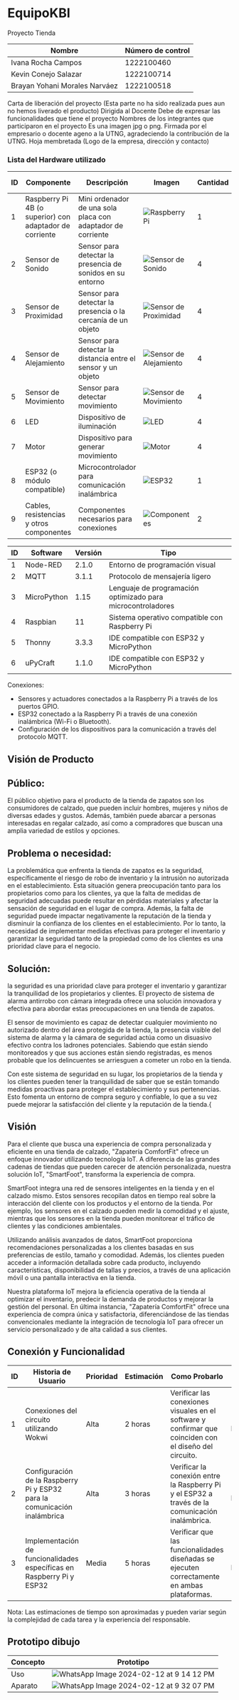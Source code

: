 # EquipoKBI
Proyecto Tienda

| Nombre                    | Número de control |
|---------------------------|---------------------------|
| Ivana Rocha Campos        | 1222100460                |
| Kevin Conejo Salazar      | 1222100714                |
| Brayan Yohani Morales Narváez | 1222100518            |

Carta de liberación del proyecto (Esta parte no ha sido realizada pues aun no hemos liverado el producto)
Dirigida al Docente
Debe de expresar las funcionalidades que tiene el proyecto
Nombres de los integrantes que participaron en el proyecto
Es una imagen jpg o png.
Firmada por el empresario o docente ageno a la UTNG, agradeciendo la contribución de la UTNG.
Hoja membretada (Logo de la empresa, dirección y contacto)

### Lista del Hardware utilizado

| ID  | Componente                                              | Descripción                                                  | Imagen | Cantidad | Costo total |
|-----|---------------------------------------------------------|--------------------------------------------------------------|--------|----------|-------------|
| 1   | Raspberry Pi 4B (o superior) con adaptador de corriente | Mini ordenador de una sola placa con adaptador de corriente | ![Raspberry Pi](https://github.com/BrayanYNm67/EquipoKBI/assets/135056237/24e5d376-8092-4242-99c7-29ab949d88ec) | 1 | $347 |
| 2   | Sensor de Sonido                                        | Sensor para detectar la presencia de sonidos en su entorno  | ![Sensor de Sonido](https://github.com/BrayanYNm67/EquipoKBI/assets/135056237/3a0c5bd5-4cbc-4d20-b725-8813c7723cea) | 4 | $118 |
| 3   | Sensor de Proximidad                                   | Sensor para detectar la presencia o la cercanía de un objeto| ![Sensor de Proximidad](https://github.com/BrayanYNm67/EquipoKBI/assets/135056237/d356107c-e4c8-4d7d-930f-0b4dcbc8065e) | 4 | $70 |
| 4   | Sensor de Alejamiento                                  | Sensor para detectar la distancia entre el sensor y un objeto| ![Sensor de Alejamiento](https://github.com/BrayanYNm67/EquipoKBI/assets/135056237/37629584-e26d-49a4-9c22-b225ca632bc2) | 4 | $108 |
| 5   | Sensor de Movimiento                                   | Sensor para detectar movimiento                              | ![Sensor de Movimiento](https://github.com/BrayanYNm67/EquipoKBI/assets/135056237/3003ce48-390d-47e6-84b9-e7ee1aa5e135) | 4 | $243 |
| 6   | LED                                                     | Dispositivo de iluminación                                   | ![LED](https://github.com/BrayanYNm67/EquipoKBI/assets/135056237/d1f311c5-ac3a-4c9b-a291-13ba9c4d0113) | 4 | $60 |
| 7   | Motor                                                   | Dispositivo para generar movimiento                           | ![Motor](https://github.com/BrayanYNm67/EquipoKBI/assets/135056237/d7b7ff47-11ed-44fb-be7e-1a354dff5761) | 4 | $25 |
| 8   | ESP32 (o módulo compatible)                             | Microcontrolador para comunicación inalámbrica               | ![ESP32](https://github.com/BrayanYNm67/EquipoKBI/assets/135056237/352e5ef4-a15d-44ed-9990-08e154238b29) | 1 | $120 |
| 9   | Cables, resistencias y otros componentes                | Componentes necesarios para conexiones                       | ![Componentes](https://github.com/BrayanYNm67/EquipoKBI/assets/135056237/54a1bc3f-8833-41eb-a842-2364c2408a1a) | 2 | $289 |




| ID | Software     | Versión | Tipo                               |
|----|--------------|---------|------------------------------------|
| 1  | Node-RED     | 2.1.0   | Entorno de programación visual     |
| 2  | MQTT         | 3.1.1   | Protocolo de mensajería ligero     |
| 3  | MicroPython  | 1.15    | Lenguaje de programación optimizado para microcontroladores |
| 4  | Raspbian     | 11      | Sistema operativo compatible con Raspberry Pi |
| 5  | Thonny       | 3.3.3   | IDE compatible con ESP32 y MicroPython |
| 6  | uPyCraft     | 1.1.0   | IDE compatible con ESP32 y MicroPython |

Conexiones:
- Sensores y actuadores conectados a la Raspberry Pi a través de los puertos GPIO.
- ESP32 conectado a la Raspberry Pi a través de una conexión inalámbrica (Wi-Fi o Bluetooth).
- Configuración de los dispositivos para la comunicación a través del protocolo MQTT.


## Visión de Producto 
## Público:
El público objetivo para el producto de la tienda de zapatos son los consumidores de calzado, 
que pueden incluir hombres, mujeres y niños de diversas edades y gustos. Además, también 
puede abarcar a personas interesadas en regalar calzado, así 
como a compradores que buscan una amplia variedad de estilos y opciones.

## Problema o necesidad:
La problemática que enfrenta la tienda de zapatos es la seguridad, específicamente 
el riesgo de robo de inventario y la intrusión no autorizada en el establecimiento.
Esta situación genera preocupación tanto para los propietarios como para los clientes, ya que 
la falta de medidas de seguridad adecuadas puede resultar en pérdidas materiales y afectar la 
sensación de seguridad en el lugar de compra. Además, la falta de seguridad puede impactar negativamente 
la reputación de la tienda y disminuir la confianza de los clientes en el establecimiento. Por lo tanto,
la necesidad de implementar medidas efectivas para proteger el inventario y garantizar la seguridad tanto 
de la propiedad como de los clientes es una prioridad clave para el negocio.

## Solución:
la seguridad es una prioridad clave para proteger el inventario y garantizar 
la tranquilidad de los propietarios y clientes. El proyecto de sistema de alarma 
antirrobo con cámara integrada ofrece una solución innovadora y efectiva para abordar 
estas preocupaciones en una tienda de zapatos.

El sensor de movimiento es capaz de detectar cualquier movimiento no autorizado 
dentro del área protegida de la tienda, la presencia visible del sistema de alarma
 y la cámara de seguridad actúa como un disuasivo efectivo contra los ladrones potenciales. 
Sabiendo que están siendo monitoreados y que sus acciones están siendo registradas, 
es menos probable que los delincuentes se arriesguen a cometer un robo en la tienda.

Con este sistema de seguridad en su lugar, los propietarios de la tienda y los clientes pueden
 tener la tranquilidad de saber que se están tomando medidas proactivas para proteger el establecimiento
 y sus pertenencias. Esto fomenta un entorno de compra seguro y confiable, lo que a su vez puede mejorar
 la satisfacción del cliente y la reputación de la tienda.{

## Visión
Para el cliente que busca una experiencia de compra personalizada y eficiente en una tienda de calzado, "Zapatería ComfortFit" ofrece un enfoque innovador utilizando tecnología IoT. A diferencia de las grandes cadenas de tiendas que pueden carecer de atención personalizada, nuestra solución IoT, "SmartFoot", transforma la experiencia de compra.

SmartFoot integra una red de sensores inteligentes en la tienda y en el calzado mismo. Estos sensores recopilan datos en tiempo real sobre la interacción del cliente con los productos y el entorno de la tienda. Por ejemplo, los sensores en el calzado pueden medir la comodidad y el ajuste, mientras que los sensores en la tienda pueden monitorear el tráfico de clientes y las condiciones ambientales.

Utilizando análisis avanzados de datos, SmartFoot proporciona recomendaciones personalizadas a los clientes basadas en sus preferencias de estilo, tamaño y comodidad. Además, los clientes pueden acceder a información detallada sobre cada producto, incluyendo características, disponibilidad de tallas y precios, a través de una aplicación móvil o una pantalla interactiva en la tienda.

Nuestra plataforma IoT mejora la eficiencia operativa de la tienda al optimizar el inventario, predecir la demanda de productos y mejorar la gestión del personal. En última instancia, "Zapatería ComfortFit" ofrece una experiencia de compra única y satisfactoria, diferenciándose de las tiendas convencionales mediante la integración de tecnología IoT para ofrecer un servicio personalizado y de alta calidad a sus clientes.

## Conexión y Funcionalidad 
| ID  | Historia de Usuario                            | Prioridad | Estimación | Como Probarlo   | Responsable |
|-----|-----------------------------------------------|-----------|------------|-----------------|-------------|
| 1   | Conexiones del circuito utilizando Wokwi    | Alta      | 2 horas    | Verificar las conexiones visuales en el software y confirmar que coinciden con el diseño del circuito. | [Nombre del Responsable] |
| 2   | Configuración de la Raspberry Pi y ESP32 para la comunicación inalámbrica | Alta | 3 horas | Verificar la conexión entre la Raspberry Pi y el ESP32 a través de la comunicación inalámbrica. | [Nombre del Responsable] |
| 3   | Implementación de funcionalidades específicas en Raspberry Pi y ESP32 | Media | 5 horas | Verificar que las funcionalidades diseñadas se ejecuten correctamente en ambas plataformas. | [Nombre del Responsable] |

Nota: Las estimaciones de tiempo son aproximadas y pueden variar según la complejidad de cada tarea y la experiencia del responsable.


## Prototipo dibujo

| Concepto | Prototipo |
|----------|-----------|
| Uso      | ![WhatsApp Image 2024-02-12 at 9 14 12 PM](https://github.com/BrayanYNm67/EquipoKBI/assets/135056237/0e9b5acc-e60c-47f5-97bc-aee0f3a0d0a8.png) |
| Aparato  | ![WhatsApp Image 2024-02-12 at 9 32 07 PM](https://github.com/BrayanYNm67/EquipoKBI/assets/135056237/1ca3decb-5d76-49ba-8366-4e07bc8e1905.png) |

